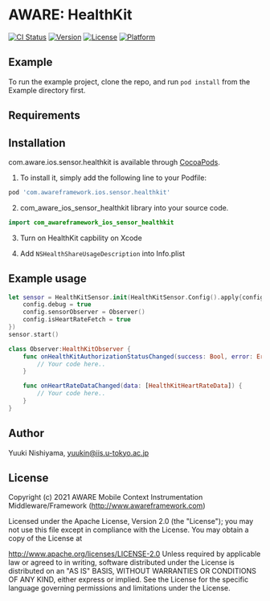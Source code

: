 # AWARE: HealthKit 

[![CI Status](https://img.shields.io/travis/tetujin/com.awareframework.ios.sensor.healthkit.svg?style=flat)](https://travis-ci.org/tetujin/com.awareframework.ios.sensor.healthkit)
[![Version](https://img.shields.io/cocoapods/v/com.awareframework.ios.sensor.healthkit.svg?style=flat)](https://cocoapods.org/pods/com.awareframework.ios.sensor.healthkit)
[![License](https://img.shields.io/cocoapods/l/com.awareframework.ios.sensor.healthkit.svg?style=flat)](https://cocoapods.org/pods/com.awareframework.ios.sensor.healthkit)
[![Platform](https://img.shields.io/cocoapods/p/com.awareframework.ios.sensor.healthkit.svg?style=flat)](https://cocoapods.org/pods/com.awareframework.ios.sensor.healthkit)

## Example

To run the example project, clone the repo, and run `pod install` from the Example directory first.

## Requirements

## Installation

com.aware.ios.sensor.healthkit is available through [CocoaPods](https://cocoapods.org). 

1. To install it, simply add the following line to your Podfile:
```ruby
pod 'com.awareframework.ios.sensor.healthkit'
```

2. com_aware_ios_sensor_healthkit  library into your source code.
```swift
import com_awareframework_ios_sensor_healthkit
```

3. Turn on HealthKit capbility on Xcode

4. Add `NSHealthShareUsageDescription` into Info.plist

## Example usage
```swift
let sensor = HealthKitSensor.init(HealthKitSensor.Config().apply{config in
    config.debug = true
    config.sensorObserver = Observer()
    config.isHeartRateFetch = true
})
sensor.start()
```

```swift
class Observer:HealthKitObserver {
    func onHealthKitAuthorizationStatusChanged(success: Bool, error: Error?) {
        // Your code here..
    }

    func onHeartRateDataChanged(data: [HealthKitHeartRateData]) {
        // Your code here..
    }
}
```

## Author

Yuuki Nishiyama, yuukin@iis.u-tokyo.ac.jp

## License

Copyright (c) 2021 AWARE Mobile Context Instrumentation Middleware/Framework (http://www.awareframework.com)

Licensed under the Apache License, Version 2.0 (the "License"); you may not use this file except in compliance with the License. You may obtain a copy of the License at

http://www.apache.org/licenses/LICENSE-2.0 Unless required by applicable law or agreed to in writing, software distributed under the License is distributed on an "AS IS" BASIS, WITHOUT WARRANTIES OR CONDITIONS OF ANY KIND, either express or implied. See the License for the specific language governing permissions and limitations under the License.

